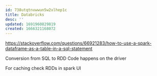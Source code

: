 ```yaml
---
id: 738utqtnvwwun5w2xlhep1c
title: Databricks
desc: ''
updated: 1691960829819
created: 1666321168072
---
```





https://stackoverflow.com/questions/66921283/how-to-use-a-spark-dataframe-as-a-table-in-a-sql-statement

Conversion from SQL to RDD Code happens on the driver

For caching check RDDs in spark UI
